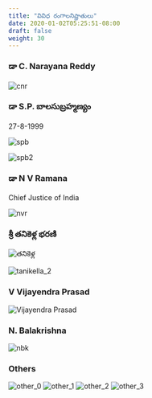 ```yaml
---
title: "వివిధ రంగాలనిష్ణాతులు"
date: 2020-01-02T05:25:51-08:00
draft: false
weight: 30
---
```


### డా C. Narayana Reddy

![cnr](/images/felicitations/cnr_1.png)


### డా S.P. బాలసుబ్రహ్మణ్యం

27-8-1999

![spb](/images/felicitations/spb_1.jpg)

![spb2](/images/felicitations/spb_2.png)

### డా N V Ramana

Chief Justice of India

![nvr](/images/felicitations/nv_ramana_cji.jpg)

### శ్రీ తనికెళ్ల భరణి

![తనికెళ్ల](/images/felicitations/2020-TankellaBharani.jpg)

![tanikella_2](/images/felicitations/2020-TankellaBharani_2.jpg)

### V Vijayendra Prasad

![Vijayendra Prasad](/images/felicitations/vijayendra_prasad.png)

### N. Balakrishna

![nbk](/images/felicitations/balakrishna_1.png)


### Others

![other_0](/images/felicitations/other_0.png)
![other_1](/images/felicitations/other_1.png)
![other_2](/images/felicitations/other_2.png)
![other_3](/images/felicitations/other_3.png)

